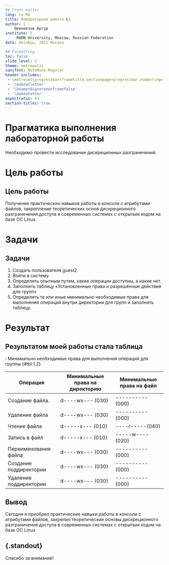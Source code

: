 ```yaml
---
## Front matter
lang: ru-RU
title: Лабораторная работа №2
author: |
	Овениязов Артур
institute: |
	 RUDN University, Moscow, Russian Federation
date: Октябрь, 2021 Москва

## Formatting
toc: false
slide_level: 2
theme: metropolis
sansfont: NotoMono-Regular
header-includes: 
 - \metroset{progressbar=frametitle,sectionpage=progressbar,numbering=fraction}
 - '\makeatletter'
 - '\beamer@ignorenonframefalse'
 - '\makeatother'
aspectratio: 43
section-titles: true
---
```


# Прагматика выполнения лабораторной работы

Необходимо провести исследование дискреционных разграничений.

# Цель работы

## Цель работы

Получение практических навыков работы в консоли с атрибутами файлов, закрепление теоретических основ дискреционного разграничения доступа в современных системах с открытым кодом на базе ОС Linux.

# Задачи

## Задачи

1. Создать пользователя guest2.
2. Войти в систему.
3. Определить опытным путем, какие операции доступны, а какие нет.
4. Заполнить таблицу «Установленные права и разрешённые действия для групп»
5. Определить те или иные минимально необходимые права для выполнения операций внутри директории для групп и заполнить таблицу.

# Результат

## Результатом моей работы стала таблица

: Минимально необходимые права для выполнения операций для группы  {#tbl:1.2}

|     Операция                   |     Минимальные   права на директорию     |     Минимальные   права на файл     |
|--------------------------------|-------------------------------------------|-------------------------------------|
|     Создание файла.            |     d----wx--- (030)                      |     ----------(000)                 |
|     Удаление файла             |     d----wx--- (030)                      |     ----------(000)                 |
|     Чтение файла               |     d-----x--- (010)                      |     ----r-----(040)                 |
|     Запись в файл              |     d-----x--- (010)                      |     -----w----(020)                 |
|     Переименование файла       |     d----wx--- (030)                      |     ----------(000)                 |
|     Создание поддиректории     |     d----wx--- (030)                      |     ----------(000)                 |
|     Удаление поддиректории     |     d----wx--- (030)                      |     ----------(000)                 |



## Вывод

Сегодня я приобрел практические навыки работы в консоли с атрибутами файлов, закрепил теоретические основы дискреционного разграничения доступа в современных системах с открытым кодом на базе ОС Linux

## {.standout}

Спасибо за внимание!